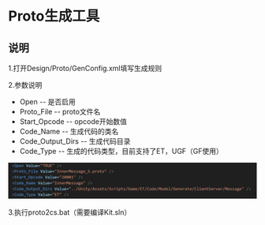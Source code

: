 # Proto生成工具

## 说明

1.打开Design/Proto/GenConfig.xml填写生成规则

2.参数说明

  - Open -- 是否启用
  - Proto_File -- proto文件名
  - Start_Opcode -- opcode开始数值
  - Code_Name -- 生成代码的类名
  - Code_Output_Dirs -- 生成代码目录
  - Code_Type -- 生成的代码类型，目前支持了ET，UGF（GF使用）

![](png/proto_genconfig.png)

3.执行proto2cs.bat（需要编译Kit.sln）